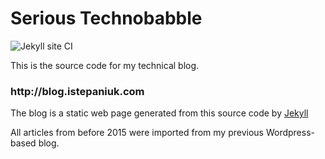 # Serious Technobabble

![Jekyll site CI](https://github.com/istepaniuk/istepaniuk-com/workflows/Jekyll%20site%20CI/badge.svg)

This is the source code for my technical blog. 

<h3>
http://blog.istepaniuk.com
</h3>

The blog is a static web page generated from this source code by [Jekyll](http://jekyllrb.com/)

All articles from before 2015 were imported from my previous Wordpress-based blog.
